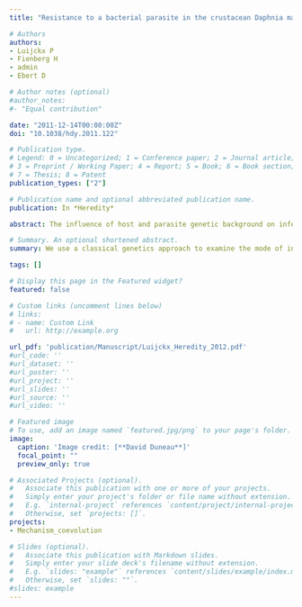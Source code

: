 ```yaml
---
title: "Resistance to a bacterial parasite in the crustacean Daphnia magna shows Mendelian segregation with dominance"

# Authors
authors: 
- Luijckx P
- Fienberg H
- admin
- Ebert D 

# Author notes (optional)
#author_notes:
#- "Equal contribution"

date: "2011-12-14T00:00:00Z"
doi: "10.1038/hdy.2011.122"

# Publication type.
# Legend: 0 = Uncategorized; 1 = Conference paper; 2 = Journal article;
# 3 = Preprint / Working Paper; 4 = Report; 5 = Book; 6 = Book section;
# 7 = Thesis; 8 = Patent
publication_types: ["2"]

# Publication name and optional abbreviated publication name.
publication: In *Heredity*

abstract: The influence of host and parasite genetic background on infection outcome is a topic of great interest because of its pertinence to theoretical issues in evolutionary biology. In the present study, we use a classical genetics approach to examine the mode of inheritance of infection outcome in the crustacean Daphnia magna when exposed to the bacterial parasite Pasteuria ramosa. In contrast to previous studies in this system, we use a clone of P. ramosa, not field isolates, which allows for a more definitive interpretation of results. We test parental, F1, F2, backcross and selfed parental clones (total 284 genotypes) for susceptibility against a clone of P. ramosa using two different methods, infection trials and the recently developed attachment test. We find that D. magna clones reliably exhibit either complete resistance or complete susceptibility to P. ramosa clone C1 and that resistance is dominant, and inherited in a pattern consistent with Mendelian segregation of a single-locus with two alleles. The finding of a single host locus controlling susceptibility to P. ramosa suggests that the previously observed genotype–genotype interactions in this system have a simple genetic basis. This has important implications for the outcome of host–parasite coevolution. Our results add to the growing body of evidence that resistance to parasites in invertebrates is mostly coded by one or few loci with dominance. 

# Summary. An optional shortened abstract.
summary: We use a classical genetics approach to examine the mode of inheritance of infection outcome in the crustacean <i>Daphnia magna</i> when exposed to the bacterial parasite <i>Pasteuria ramosa<i>. We find host genotypes were either completely resistance or completely susceptibility to given parasite genotypes, that resistance is dominant, and inherited in a pattern consistent with Mendelian segregation of a single-locus with two alleles.

tags: []

# Display this page in the Featured widget?
featured: false

# Custom links (uncomment lines below)
# links:
# - name: Custom Link
#   url: http://example.org

url_pdf: 'publication/Manuscript/Luijckx_Heredity_2012.pdf'
#url_code: ''
#url_dataset: ''
#url_poster: ''
#url_project: ''
#url_slides: ''
#url_source: ''
#url_video: ''

# Featured image
# To use, add an image named `featured.jpg/png` to your page's folder. 
image:
  caption: 'Image credit: [**David Duneau**]'
  focal_point: ""
  preview_only: true

# Associated Projects (optional).
#   Associate this publication with one or more of your projects.
#   Simply enter your project's folder or file name without extension.
#   E.g. `internal-project` references `content/project/internal-project/index.md`.
#   Otherwise, set `projects: []`.
projects:
- Mechanism_coevolution

# Slides (optional).
#   Associate this publication with Markdown slides.
#   Simply enter your slide deck's filename without extension.
#   E.g. `slides: "example"` references `content/slides/example/index.md`.
#   Otherwise, set `slides: ""`.
#slides: example
---
```

